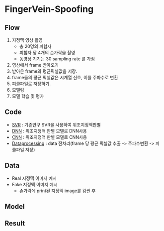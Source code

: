 # FingerVein-Spoofing

## Flow
1. 지정맥 영상 촬영
    - 총 20명의 피험자
    - 피험자 당 4개의 손가락을 촬영
    - 동영상 기기는 30 sampling rate 를 가짐
2. 영상에서 frame 받아오기
3. 받아온 frame의 평균픽셀값을 저장.
4. frame들의 평균 픽셀값은 시계열 신호, 이를 주파수로 변환
5. 피클파일로 저장하기.
6. 모델링
7. 모델 학습 및 평가
## Code
- [SVR]() : 기존연구 SVR을 사용하여 위조지정맥판별
- [DNN]() : 위조지정맥 판별 모델로 DNN사용
- [CNN]() : 위조지정맥 판별 모델로 CNN사용
- [Dataprocessing]() : data 전처리(frame 당 평균 픽셀값 추출 -> 주파수변환 -> 피클파일 저장)
## Data
- Real 지정맥 이미지 예시
- Fake 지정맥 이미지 예시
    - 손가락에 print된 지정맥 image를 감싼 후 
## Model
## Result
## 
